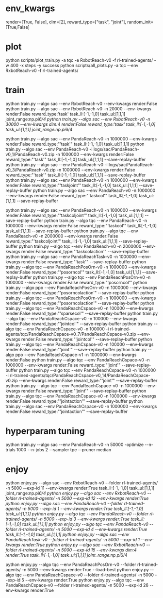 # env_kwargs
render=[True, False], dim=[2], reward_type=["task", "joint"], random_init=[True,False]

# plot
python scripts/plot_train.py -a tqc -e RxbotReach-v0  -f rl-trained-agents/ -w 400 -x steps -y success
python scripts/all_plots.py -a tqc --env RxbotReach-v0 -f rl-trained-agents/

# train
python train.py --algo sac --env RxbotReach-v0 --env-kwargs render:False 
python train.py --algo sac --env RxbotReach-v0 -n 20000 --env-kwargs render:False reward_type:'task' task_ll:[-1,-1,0] task_ul:[1,1,1] joint_range:np.pi*6/4
python train.py --algo sac --env RxbotReach-v0 -n 30000 --env-kwargs dim:4 render:False reward_type:'task' task_ll:[-1,-1,0] task_ul:[1,1,1] joint_range:np.pi*6/4

python train.py --algo sac --env PandaReach-v0 -n 1000000 --env-kwargs render:False reward_type:"'task'" task_ll:[-1,-1,0] task_ul:[1,1,1]
python train.py --algo sac --env PandaReach-v0 -i logs/sac/PandaReach-v0_1/PandaReach-v0.zip -n 1000000 --env-kwargs render:False reward_type:"'task'" task_ll:[-1,-1,0] task_ul:[1,1,1] --save-replay-buffer
python train.py --algo sac --env PandaReach-v0 -i logs/sac/PandaReach-v0_3/PandaReach-v0.zip -n 1000000 --env-kwargs render:False reward_type:"'task'" task_ll:[-1,-1,0] task_ul:[1,1,1] --save-replay-buffer
python train.py --algo sac --env PandaReach-v0 -n 1000000 --env-kwargs render:False reward_type:"'taskjoint'" task_ll:[-1,-1,0] task_ul:[1,1,1] --save-replay-buffer
python train.py --algo sac --env PandaReach-v0 -n 1000000 --env-kwargs render:False reward_type:"'taskcol'" task_ll:[-1,-1,0] task_ul:[1,1,1] --save-replay-buffer

python train.py --algo sac --env PandaReach-v0 -n 1000000 --env-kwargs render:False reward_type:"'taskcoljoint'" task_ll:[-1,-1,0] task_ul:[1,1,1] --save-replay-buffer
python train.py --algo tqc --env PandaReach-v0 -n 1000000 --env-kwargs render:False reward_type:"'taskcol'" task_ll:[-1,-1,0] task_ul:[1,1,1] --save-replay-buffer
python train.py --algo tqc --env PandaReach-v0 -n 2000000 --env-kwargs render:False reward_type:"'taskcoljoint'" task_ll:[-1,-1,0] task_ul:[1,1,1] --save-replay-buffer
python train.py --algo tqc --env PandaReach-v0 -n 2000000 --env-kwargs render:False reward_type:"'taskcolaction'" --save-replay-buffer
python train.py --algo sac --env PandaReachTask-v0 -n 1000000 --env-kwargs render:False reward_type:"'task'" --save-replay-buffer
python train.py --algo tqc --env PandaReachPosOrn-v0 -n 1000000 --env-kwargs render:False reward_type:"'posorncol'" task_ll:[-1,-1,0] task_ul:[1,1,1] --save-replay-buffer
python train.py --algo tqc --env PandaReachPosOrn-v0 -n 1000000 --env-kwargs render:False reward_type:"'posorncol'"
python train.py --algo ppo --env PandaReachPosOrn-v0 -n 1000000 --env-kwargs render:False reward_type:"'posorncolaction'" --save-replay-buffer
python train.py --algo tqc --env PandaReachPosOrn-v0 -n 1000000 --env-kwargs render:False reward_type:"'posorncolaction'" --save-replay-buffer
python train.py --algo tqc --env PandaReachCspace-v0 -n 100000 --env-kwargs render:False reward_type:"'sparsecol'" --save-replay-buffer
python train.py --algo tqc --env PandaReachCspace-v0 -n 100000 --env-kwargs render:False reward_type:"'jointcol'" --save-replay-buffer
python train.py --algo tqc --env PandaReachCspace-v0 -n 100000 -i rl-trained-agents/tqc/PandaReachCspace-v0_7/PandaReachCspace-v0.zip --env-kwargs render:False reward_type:"'jointcol'" --save-replay-buffer
python train.py --algo tqc --env PandaReachCspace-v0 -n 100000 --env-kwargs render:False reward_type:"'joint'" --save-replay-buffer
python train.py --algo ppo --env PandaReachCspace-v1 -n 1000000 --env-kwargs render:False
python train.py --algo tqc --env PandaReachCspace-v0 -n 1000000 --env-kwargs render:False reward_type:"'joint'" --save-replay-buffer
python train.py --algo tqc --env PandaReachCspace-v0 -n 1000000 -i rl-trained-agents/tqc/PandaReachCspace-v0_14/PandaReachCspace-v0.zip --env-kwargs render:False reward_type:"'joint'" --save-replay-buffer
python train.py --algo tqc --env PandaReachCspace-v0 -n 1000000 --env-kwargs render:False reward_type:"'joint'" --save-replay-buffer
python train.py --algo tqc --env PandaReachCspace-v0 -n 1000000 --env-kwargs render:False reward_type:"'jointaction'" --save-replay-buffer
python train.py --algo sac --env PandaReachCspace-v0 -n 1000000 --env-kwargs render:False reward_type:"'jointaction'" --save-replay-buffer

# hyperparam tuning
python train.py --algo sac --env PandaReach-v0 -n 50000 -optimize --n-trials 1000 --n-jobs 2 --sampler tpe --pruner median

# enjoy
python enjoy.py --algo sac --env RxbotReach-v0 --folder rl-trained-agents/ -n 5000 --exp-id 11 --env-kwargs render:True task_ll:[-1,-1,0] task_ul:[1,1,1] joint_range:np.pi*6/4
python enjoy.py --algo sac --env RxbotReach-v0 --folder rl-trained-agents/ -n 5000 --exp-id 12 --env-kwargs render:True 
python enjoy.py --algo sac --env PandaReach-v0 --folder rl-trained-agents/ -n 5000 --exp-id 1 --env-kwargs render:True task_ll:[-1,-1,0] task_ul:[1,1,1] 
python enjoy.py --algo tqc --env PandaReach-v0 --folder rl-trained-agents/ -n 5000 --exp-id 3 --env-kwargs render:True task_ll:[-1,-1,0] task_ul:[1,1,1] 
python enjoy.py --algo tqc --env PandaReach-v0 --folder rl-trained-agents/ -n 5000 --exp-id 4 --env-kwargs render:True task_ll:[-1,-1,0] task_ul:[1,1,1] 
python enjoy.py --algo sac --env PandaReachTask-v0 --folder rl-trained-agents/ -n 5000 --exp-id 1 --env-kwargs render:True
python enjoy.py --algo sac --env RxbotReach-v0 --folder rl-trained-agents/ -n 5000 --exp-id 15 --env-kwargs dim:4 render:True task_ll:[-1,-1,0] task_ul:[1,1,1] joint_range:np.pi*6/4

python enjoy.py --algo tqc --env PandaReachPosOrn-v0 --folder rl-trained-agents/ -n 5000 --env-kwargs render:True --load-best
python enjoy.py --algo tqc --env PandaReachCspace-v0 --folder rl-trained-agents/ -n 5000 --exp-id 5 --env-kwargs render:True
python enjoy.py --algo tqc --env PandaReachCspace-v0 --folder rl-trained-agents/ -n 5000 --exp-id 26 --env-kwargs render:True